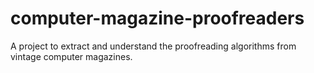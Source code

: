 # computer-magazine-proofreaders
A project to extract and understand the proofreading algorithms from vintage computer magazines. 
